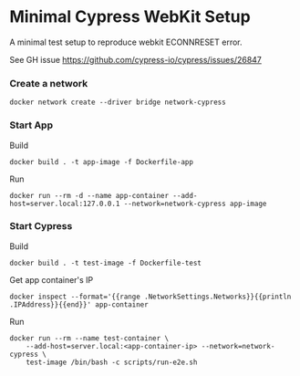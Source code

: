 # Minimal Cypress WebKit Setup
A minimal test setup to reproduce webkit ECONNRESET error.

See GH issue https://github.com/cypress-io/cypress/issues/26847

### Create a network
```
docker network create --driver bridge network-cypress
```

### Start App
Build
```
docker build . -t app-image -f Dockerfile-app
```

Run
```
docker run --rm -d --name app-container --add-host=server.local:127.0.0.1 --network=network-cypress app-image
```

### Start Cypress
Build
```
docker build . -t test-image -f Dockerfile-test
```

Get app container's IP
```
docker inspect --format='{{range .NetworkSettings.Networks}}{{println .IPAddress}}{{end}}' app-container
```

Run
```
docker run --rm --name test-container \
    --add-host=server.local:<app-container-ip> --network=network-cypress \
    test-image /bin/bash -c scripts/run-e2e.sh
```
